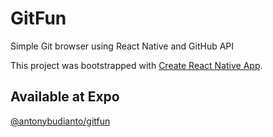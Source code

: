 # GitFun

Simple Git browser using React Native and GitHub API

This project was bootstrapped with [Create React Native App](https://github.com/react-community/create-react-native-app).

## Available at Expo
[@antonybudianto/gitfun](https://exp.host/@antonybudianto/gitfun)

